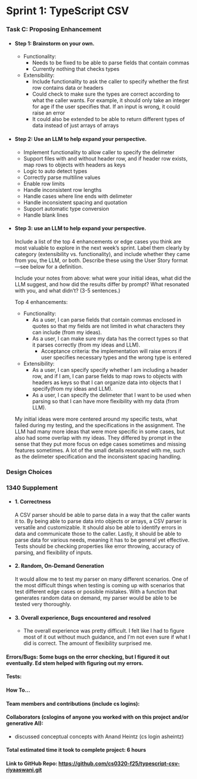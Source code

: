 # Sprint 1: TypeScript CSV

### Task C: Proposing Enhancement

- #### Step 1: Brainstorm on your own.
    - Functionality:
        - Needs to be fixed to be able to parse fields that contain commas
        - Currently nothing that checks types
    - Extensibility:
        - Include functionality to ask the caller to specify whether the first row contains data or headers
        - Could check to make sure the types are correct according to what the caller wants. For example, it should only take an integer for age if the user specifies that. If an input is wrong, it could raise an error
        - It could also be extended to be able to return different types of data instead of just arrays of arrays

- #### Step 2: Use an LLM to help expand your perspective.
    - Implement functionality to allow caller to specify the delimeter
    - Support files with and without header row, and if header row exists, map rows to objects with headers as keys
    - Logic to auto detect types
    - Correctly parse multiline values
    - Enable row limits
    - Handle inconsistent row lengths
    - Handle cases where line ends with delimeter
    - Handle inconsistent spacing and quotation
    - Support automatic type conversion
    - Handle blank lines


- #### Step 3: use an LLM to help expand your perspective.

    Include a list of the top 4 enhancements or edge cases you think are most valuable to explore in the next week’s sprint. Label them clearly by category (extensibility vs. functionality), and include whether they came from you, the LLM, or both. Describe these using the User Story format—see below for a definition. 

    Include your notes from above: what were your initial ideas, what did the LLM suggest, and how did the results differ by prompt? What resonated with you, and what didn’t? (3-5 sentences.) 

    Top 4 enhancements:
    - Functionality:
        - As a user, I can parse fields that contain commas enclosed in quotes so that my fields are not limited in what characters they can include (from my ideas).
        - As a user, I can make sure my data has the correct types so that it parses correctly (from my ideas and LLM).
            - Acceptance criteria: the implementation will raise errors if user specifies necessary types and the wrong type is entered
    - Extensibility:
        - As a user, I can specify specify whether I am including a header row, and if I am, I can parse fields to map rows to objects with headers as keys so that I can organize data into objects that I specify(from my ideas and LLM).
        - As a user, I can specify the delimeter that I want to be used when parsing so that I can have more flexibility with my data (from LLM).

    My initial ideas were more centered around my specific tests, what failed during my testing, and the specifications in the assignment. The LLM had many more ideas that were more specific in some cases, but also had some overlap with my ideas. They differed by prompt in the sense that they put more focus on edge cases sometimes and missing features sometimes. A lot of the small details resonated with me, such as the delimeter specification and the inconsistent spacing handling.

### Design Choices

### 1340 Supplement

- #### 1. Correctness
    A CSV parser should be able to parse data in a way that the caller wants it to. By being able to parse data into objects or arrays, a CSV parser is versatile and customizable. It should also be able to identify errors in data and communicate those to the caller. Lastly, it should be able to parse data for various needs, meaning it has to be general yet effective. Tests should be checking properties like error throwing, accuracy of parsing, and flexibility of inputs.

- #### 2. Random, On-Demand Generation
    It would allow me to test my parser on many different scenarios. One of the most difficult things when testing is coming up with scenarios that test different edge cases or possible mistakes. With a function that generates random data on demand, my parser would be able to be tested very thoroughly.

- #### 3. Overall experience, Bugs encountered and resolved
    - The overall experience was pretty difficult. I felt like I had to figure most of it out without much guidance, and I'm not even sure if what I did is correct. The amount of flexibility surprised me.
#### Errors/Bugs: Some bugs on the error checking, but I figured it out eventually. Ed stem helped with figuring out my errors.
#### Tests:
#### How To…

#### Team members and contributions (include cs logins):

#### Collaborators (cslogins of anyone you worked with on this project and/or generative AI):
- discussed conceptual concepts with Anand Heintz (cs login asheintz)
#### Total estimated time it took to complete project: 6 hours
#### Link to GitHub Repo:  https://github.com/cs0320-f25/typescript-csv-riyaaswani.git
